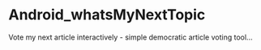 Android_whatsMyNextTopic
========================

Vote my next article interactively - simple democratic article voting tool...
